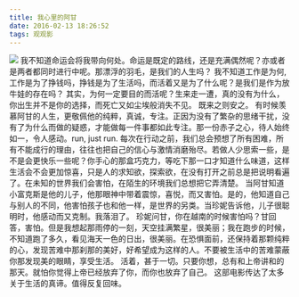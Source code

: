 ```yaml
---
title: 我心里的阿甘
date: 2016-02-13 18:26:52
tags: 观观影
---
```


![](http://cdn.monniya.com/forrest-gump-0.jpg )
我不知道命运会将我带向何处。命运是既定的路线，还是充满偶然呢？亦或者是两者都同时进行中呢。那漂浮的羽毛，是我们的人生吗？
我不知道工作是为何,工作是为了挣钱吗，挣钱是为了生活吗，而活着又是为了什么呢？是我们是作为放牛娃的存在吗？
其实，为何一定要目的而活呢？生来走一遭，真的没有为什么，你出生并不是你的选择，而死亡又如尘埃般消失不见。
既来之则安之。
有时候羡慕阿甘的人生，更敬佩他的纯粹，真诚，专注。正因为没有了繁杂的思绪干扰，没有了为什么而做的疑惑，才能做每一件事都如此专注。那一份赤子之心，待人始终如一，令人感动。run, just run.
每次在行动之前，我们总会预想了所有困难，所有不能成行的理由，往往也把自己的信心与激情消磨殆尽。若做人少思索一些，是不是会更快乐一些呢？你手心的那盒巧克力，等吃下那一口才知道什么味道，这样生活会不会更加惊喜，只是人的求知欲，探索欲，在没有打开之前总是把说明看遍了。在未知的世界我们会害怕，在陌生的环境我们总想把它弄清楚。
当阿甘知道小富克斯是他的儿子，他那眼神中带着震惊，喜悦，而又害怕。是的，他知道自己与别人的不同，他害怕孩子也和他一样，是世界的另类。当珍妮告诉他，儿子很聪明时，他感动而又克制。我落泪了。
珍妮问甘，你在越南的时候害怕吗？甘回答，害怕。但是我想起那雨停的一刻，天空挂满繁星，很美丽；我在跑步的时候，不知道跑了多久，看见海天一色的日出，很美丽。在恐惧面前，还保持着那颗纯粹的心，发现苦难中那刹那的美好，好希望成为这样的人。不要被生活中的苦难蒙蔽你那发现美的眼睛，享受生活。
活着，甚于一切。只要你想，总有和上帝讲和的那天。就怕你觉得上帝已经放弃了你，而你也放弃了自己。
这部电影传达了太多关于生活的真谛。值得反复回味。